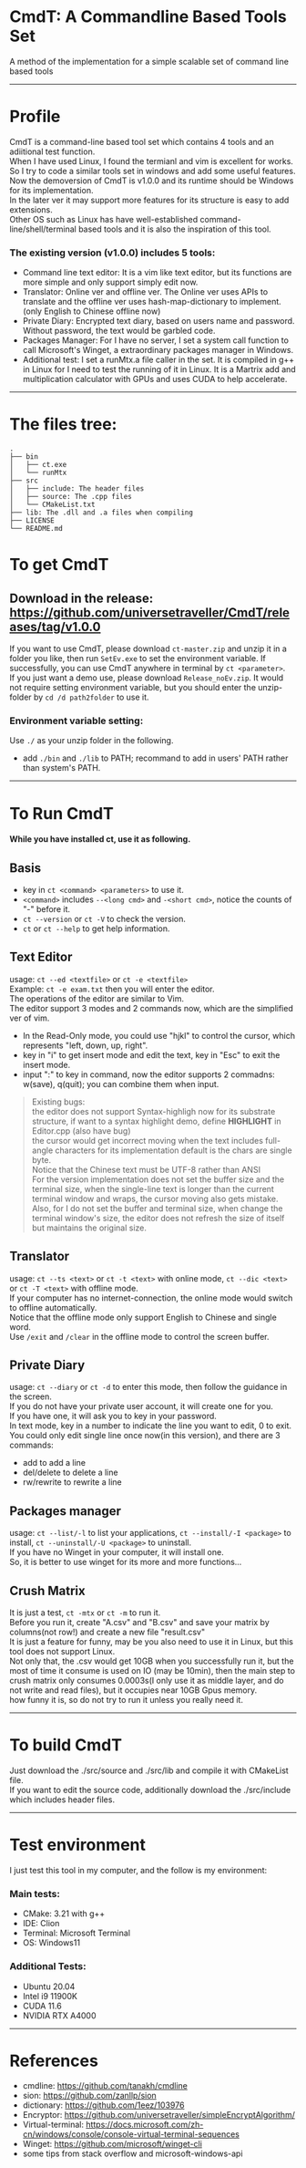 # CmdT: A Commandline Based Tools Set  
A method  of the implementation for a simple scalable set  of command line based tools  

---
# Profile
CmdT is a command-line based tool set which contains 4 tools and an adiitional test function.  
When I have used Linux, I found the termianl and vim is excellent for works. So I try to code a similar tools set in windows and add some useful features.  
Now the demoversion of CmdT is v1.0.0 and its runtime should be Windows for its implementation.  
In the later ver it may support more features for its structure is easy to add extensions.   
Other OS such as Linux has have well-established command-line/shell/terminal based tools and it is also the inspiration of this tool.  
### The existing version (v1.0.0) includes 5 tools:  
* Command line text editor: It is a vim like text editor, but its functions are more simple and only support simply edit now.  
* Translator: Online ver and offline ver. The Online ver uses APIs to translate and the offline ver uses hash-map-dictionary to implement. (only English to Chinese offline now)  
* Private Diary: Encrypted text diary, based on users name and password. Without password, the text would be garbled code.  
* Packages Manager: For I have no server, I set a system call function to call Microsoft's Winget, a extraordinary packages manager in Windows.  
* Additional test: I set a runMtx.a file caller in the set. It is compiled in g++ in Linux for I need to test the running of it in Linux. It is a Martrix add and multiplication calculator with GPUs and uses CUDA to help accelerate.  
---  
# The files tree:  
```
.
├── bin
│   ├── ct.exe
│   └── runMtx
├── src
│   ├── include: The header files
│   ├── source: The .cpp files
│   └── CMakeList.txt
├── lib: The .dll and .a files when compiling  
├── LICENSE
└── README.md
```
# To get CmdT  
## Download in the release: https://github.com/universetraveller/CmdT/releases/tag/v1.0.0  
If you want to use CmdT, please download `ct-master.zip` and unzip it in a folder you like, then run `SetEv.exe` to set the environment variable. If successfully, you can use CmdT anywhere in terminal by `ct <parameter>`.  
If you just want a demo use, please download `Release_noEv.zip`. It would not require setting environment variable, but you should enter the unzip-folder by `cd /d path2folder` to use it.  
### Environment variable setting:  
Use `./` as your unzip folder in the following.  
* add `./bin` and `./lib` to PATH; recommand to add in users' PATH rather than system's PATH.  
---  
# To Run CmdT  
#### While you have installed ct, use it as following.  
## Basis  
* key in `ct <command> <parameters>` to use it.  
* `<command>` includes `--<long cmd>` and `-<short cmd>`, notice the counts of "-" before it.  
* `ct --version` or `ct -V` to check the version.  
*  `ct` or `ct --help` to get help information.  
## Text Editor  
usage: `ct --ed <textfile>` or `ct -e <textfile>`  
Example: `ct -e exam.txt`
then you will enter the editor.  
The operations of the editor are similar to Vim.  
The editor support 3 modes and 2 commands now, which are the simplified ver of vim.  
* In the Read-Only mode, you could use "hjkl" to control the cursor, which represents "left, down, up, right".  
* key in "i" to get insert mode and edit the text, key in "Esc" to exit the insert mode.  
* input ":" to key in command, now the editor supports 2 commadns: w(save), q(quit); you can combine them when input.  
> Existing bugs:  
> the editor does not support Syntax-highligh now for its substrate structure, if want to a syntax highlight demo, define __HIGHLIGHT__ in Editor.cpp (also have bug)  
> the cursor would get incorrect moving when the text includes full-angle characters for its implementation default is the chars are single byte.  
> Notice that the Chinese text must be UTF-8 rather than ANSI  
> For the version implementation does not set the buffer size and the terminal size, when the single-line text is longer than the current terminal window and wraps, the cursor moving also gets mistake.  
> Also, for I do not set the buffer and terminal size, when change the terminal window's size, the editor does not refresh the size of itself but maintains the original size.  
## Translator  
usage: `ct --ts <text>` or `ct -t <text>` with online mode, `ct --dic <text>` or `ct -T <text>` with offline mode.  
If your computer has no internet-connection, the online mode would switch to offline automatically.  
Notice that the offline mode only support English to Chinese and single word.  
Use `/exit` and `/clear` in the offline mode to control the screen buffer.  
## Private Diary  
usage: `ct --diary` or `ct -d` to enter this mode, then follow the guidance in the screen.  
If you do not have your private user account, it will create one for you.  
If you have one, it will ask you to key in your password.  
In text mode, key in a number to indicate the line you want to edit, 0 to exit.  
You could only edit single line once now(in this version), and there are 3 commands:  
* add to add a line  
* del/delete to delete a line  
* rw/rewrite to rewrite a line  
## Packages manager  
usage: `ct --list/-l` to list your applications, `ct --install/-I <package>` to install, `ct --uninstall/-U <package>` to uninstall.  
If you have no Winget in your computer, it will install one.  
So, it is better to use winget for its more and more functions...  
## Crush Matrix  
It is just a test, `ct -mtx` or `ct -m` to run it.  
Before you run it, create "A.csv" and "B.csv" and save your matrix by columns(not row!) and create a new file "result.csv"  
It is just a feature for funny, may be you also need to use it in Linux, but this tool does not support Linux.  
Not only that, the .csv would get 10GB when you successfully run it, but the most of time it consume is used on IO (may be 10min), then the main step to crush matrix only consumes 0.0003s(I only use it as middle layer, and do not write and read files), but it occupies near 10GB Gpus memory.  
how funny it is, so do not try to run it unless you really need it.   

---  
# To build CmdT  
Just download the ./src/source and ./src/lib and compile it with CMakeList file.  
If you want to edit the source code, additionally download the ./src/include which includes header files.  

---  
# Test environment  
I just test this tool in my computer, and the follow is my environment:  
### Main tests:  
* CMake: 3.21 with g++  
* IDE: Clion  
* Terminal: Microsoft Terminal  
* OS: Windows11  
### Additional Tests: 
* Ubuntu 20.04  
* Intel i9 11900K  
* CUDA 11.6  
* NVIDIA RTX A4000  
---
# References  
* cmdline: https://github.com/tanakh/cmdline  
* sion: https://github.com/zanllp/sion  
* dictionary: https://github.com/1eez/103976  
* Encryptor: https://github.com/universetraveller/simpleEncryptAlgorithm/
* Virtual-terminal: https://docs.microsoft.com/zh-cn/windows/console/console-virtual-terminal-sequences  
* Winget: https://github.com/microsoft/winget-cli  
* some tips from stack overflow and microsoft-windows-api  
